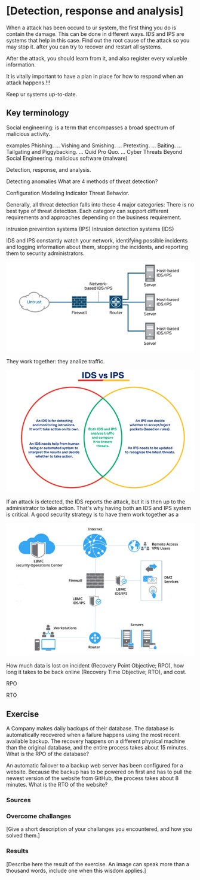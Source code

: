 # [Detection, response and analysis]

When a attack has been occurd to ur system, the first thing you do is contain the damage. This can be done in different ways.  IDS and IPS are systems that help in this case.  Find out the root cause of the attack so you may stop it.  after you can try to recover and restart all systems. 

After the attack, you should learn from it, and also register every valueble information. 

It is vitally important to have a plan in place for how to respond when an attack happens.!!!

Keep ur systems up-to-date. 

## Key terminology
 
Social engineering: is a term that encompasses a broad spectrum of malicious activity.

examples
Phishing. ...
Vishing and Smishing. ...
Pretexting. ...
Baiting. ...
Tailgating and Piggybacking. ...
Quid Pro Quo. ...
Cyber Threats Beyond Social Engineering.
malicious software (malware)

Detection, response, and analysis.

Detecting anomalies
What are 4 methods of threat detection?

Configuration
Modeling
Indicator
Threat Behavior.

Generally, all threat detection falls into these 4 major categories: There is no best type of threat detection. Each category can support different requirements and approaches depending on the business requirement.

intrusion prevention systems (IPS)
Intrusion detection systems (IDS)

IDS and IPS constantly watch your network, identifying possible incidents and logging information about them, stopping the incidents, and reporting them to security administrators.

![IPSDPSlayout](../00_includes/IPSIDS-layout.png)

They work together: they analize traffic. 

![ipsids](../00_includes/IPS%20IDS.png)

If an attack is detected, the IDS reports the attack, but it is then up to the administrator to take action. That's why having both an IDS and IPS system is critical. A good security strategy is to have them work together as a

![ipsidstogether](../00_includes/ips-idstogether.png)

How much data is lost on incident (Recovery Point Objective; RPO), how long it takes to be back online (Recovery Time Objective; RTO), and cost.

RPO 

RTO


## Exercise
A Company makes daily backups of their database. The database is automatically recovered when a failure happens using the most recent available backup. The recovery happens on a different physical machine than the original database, and the entire process takes about 15 minutes. What is the RPO of the database?

An automatic failover to a backup web server has been configured for a website. Because the backup has to be powered on first and has to pull the newest version of the website from GitHub, the process takes about 8 minutes. What is the RTO of the website?


### Sources


### Overcome challanges
[Give a short description of your challanges you encountered, and how you solved them.]

### Results
[Describe here the result of the exercise. An image can speak more than a thousand words, include one when this wisdom applies.]

